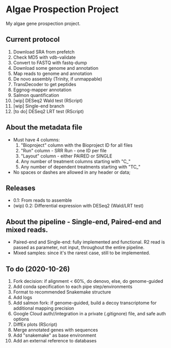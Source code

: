 # Algae Prospection Project

My algae gene prospection project.

## Current protocol

01. Download SRA from prefetch
02. Check MD5 with vdb-validate
03. Convert to FASTQ with fastq-dump
04. Download some genome and annotation
05. Map reads to genome and annotation
06. De novo assembly (Trinity, if unmappable)
07. TransDecoder to get peptides
08. Eggnog-mapper annotation
09. Salmon quantification
10. [wip] DESeq2 Wald test (RScript)
11. [wip] Single-end branch
12. [to do] DESeq2 LRT test (RScript)

## About the metadata file

- Must have 4 columns:
    1. "Bioproject" column with the Bioproject ID for all files
    2. "Run" column - SRR Run - one ID per file
    3. "Layout" column - either PAIRED or SINGLE
    4. Any number of treatment columns starting with "C_"
    5. Any number of dependent treatments starting with "TC_"
- No spaces or dashes are allowed in any header or data;

## Releases

- 0.1: From reads to assemble
- (wip) 0.2: Differential expression with DESeq2 (Wald/LRT test)

## About the pipeline - Single-end, Paired-end and mixed reads.

- Paired-end and Single-end: fully implemented and functional. R2 read is passed as parameter, not input, throughout the entire pipeline.
- Mixed samples: since it's the rarest case, still to be implemented.

## To do (2020-10-26)

1. Fork decision: if alignment < 60%, do denovo, else, do genome-guided
2. Add conda specification to each pipe step/environments
3. Format to recommended Snakemake structure
4. Add logs
5. Add salmon fork: if genome-guided, build a decoy transcriptome for additional mapping precision
6. Google Cloud auth//integration in a private (.gitignore) file, and safe auth options
7. DiffEx plots (RScript)
9. Merge annotated genes with sequences
10. Add "snakemake" as base environment
11. Add an external reference to databases